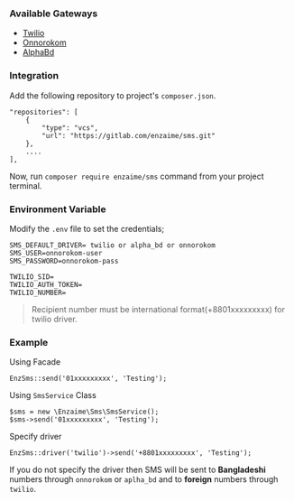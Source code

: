 ### Available Gateways

- [Twilio](https://www.twilio.com)
- [Onnorokom](https://onnorokomsms.com/)
- [AlphaBd](https://alpha.net.bd/SMS/)

### Integration

Add the following repository to project's `composer.json`.

    "repositories": [
        {
            "type": "vcs",
            "url": "https://gitlab.com/enzaime/sms.git"
        },
        ....
    ],

Now, run `composer require enzaime/sms` command from your project terminal.

### Environment Variable

Modify the `.env` file to set the credentials;

    SMS_DEFAULT_DRIVER= twilio or alpha_bd or onnorokom
    SMS_USER=onnorokom-user
    SMS_PASSWORD=onnorokom-pass

    TWILIO_SID=
    TWILIO_AUTH_TOKEN=
    TWILIO_NUMBER=

> Recipient number must be international format(+8801xxxxxxxxx) for twilio driver. 

### Example

Using Facade

    EnzSms::send('01xxxxxxxxx', 'Testing');

Using `SmsService` Class

    $sms = new \Enzaime\Sms\SmsService();
    $sms->send('01xxxxxxxxx', 'Testing');

Specify driver

    EnzSms::driver('twilio')->send('+8801xxxxxxxxx', 'Testing');

If you do not specify the driver then SMS will be sent to **Bangladeshi** numbers through `onnorokom` or `aplha_bd` and to **foreign** numbers through `twilio`.
